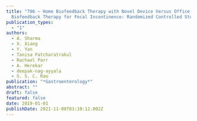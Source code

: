 ```yaml
---
title: "786 – Home Biofeedback Therapy with Novel Device Versus Office
  Biofeedback Therapy for Fecal Incontinence: Randomized Controlled Study"
publication_types:
  - "1"
authors:
  - A. Sharma
  - X. Xiang
  - Y. Yan
  - Tanisa Patcharatrakul
  - Rachael Parr
  - A. Herekar
  - deepak-nag-ayyala
  - S. S. C. Rao
publication: "*Gastroenterology*"
abstract: ""
draft: false
featured: false
date: 2019-01-01
publishDate: 2021-11-08T03:10:12.002Z
---
```

